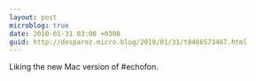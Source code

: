 ```yaml
---
layout: post
microblog: true
date: 2010-01-31 03:00 +0300
guid: http://desparoz.micro.blog/2010/01/31/t8466573467.html
---
```

Liking the new Mac version of #echofon.
